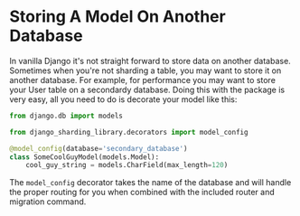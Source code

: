 # Storing A Model On Another Database

In vanilla Django it's not straight forward to store data on another database. Sometimes when you're not sharding a table, you may want to store it on another database. For example, for performance you may want to store your User table on a secondardy database. Doing this with the package is very easy, all you need to do is decorate your model like this:


```python
from django.db import models

from django_sharding_library.decorators import model_config

@model_config(database='secondary_database')
class SomeCoolGuyModel(models.Model):
    cool_guy_string = models.CharField(max_length=120)
```

The `model_config` decorator takes the name of the database and will handle the proper routing for you when combined with the included router and migration command.
